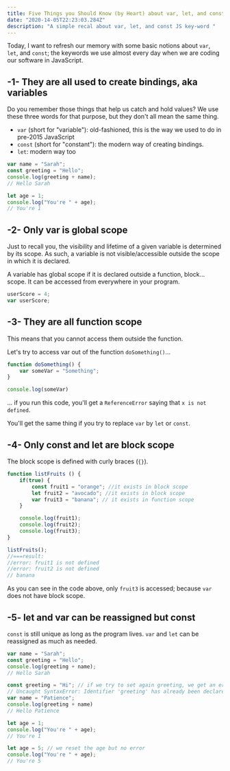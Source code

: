 ```yaml
---
title: Five Things you Should Know (by Heart) about var, let, and const in JavaScript
date: "2020-14-05T22:23:03.284Z"
description: "A simple recal about var, let, and const JS key-word "
---
```

Today, I want to refresh our memory with some basic notions about `var`, `let`, and `const`; the keywords we use almost every day when we are coding our software in JavaScript.

## -1- They are all used to create bindings, aka variables

Do you remember those things that help us catch and hold values? We use these three words for that purpose, but they don't all mean the same thing.
* `var` (short for "variable"): old-fashioned, this is the way we used to do in pre-2015 JavaScript
* `const` (short for "constant"): the modern way of creating bindings. 
* `let`: modern way too

```javascript
var name = "Sarah";
const greeting = "Hello";
console.log(greeting + name);
// Hello Sarah

let age = 1;
console.log("You're " + age);
// You're 1

```

## -2- Only var is global scope
Just to recall you, the visibility and lifetime of a given variable is determined by its scope. As such, a variable is not visible/accessible outside the scope in which it is declared.

A variable has global scope if it is declared outside a function, block... scope. It can be accessed from everywhere in your program.

```javascript
userScore = 4;
var userScore;
```

## -3- They are all function scope
This means that you cannot access them outside the function.

Let's try to access var out of the function `doSomething()`...

```js
function doSomething() {
    var someVar = "Something";
}

console.log(someVar)
```
... if you run this code, you'll get a `ReferenceError` saying that `x is not defined`.

You'll get the same thing if you try to replace `var` by `let` or `const`.

## -4- Only const and let are block scope

The block scope is defined with curly braces (`{}`).

```js
function listFruits () {
    if(true) {
        const fruit1 = "orange"; //it exists in block scope
        let fruit2 = "avocado"; //it exists in block scope
        var fruit3 = "banana"; // it exists in function scope
    }

    console.log(fruit1);
    console.log(fruit2);
    console.log(fruit3);
}

listFruits();
//===result:
//error: fruit1 is not defined
//error: fruit2 is not defined
// banana
```
As you can see in the code above, only `fruit3` is accessed; because `var` does not have block scope.   

## -5- let and var can be reassigned but const
`const` is still unique as long as the program lives. `var` and `let` can be reassigned as much as needed.


```javascript
var name = "Sarah";
const greeting = "Hello";
console.log(greeting + name);
// Hello Sarah

const greeting = "Hi"; // if we try to set again greeting, we get an error
// Uncaught SyntaxError: Identifier 'greeting' has already been declared
var name = "Patience";
console.log(greeting + name)
// Hello Patience

let age = 1;
console.log("You're " + age);
// You're 1

let age = 5; // we reset the age but no error
console.log("You're " + age);
// You're 5
```